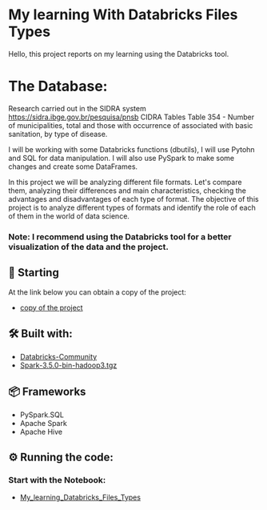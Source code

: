# My learning With Databricks Files Types

Hello, this project reports on my learning using the Databricks tool.

# The Database:
Research carried out in the SIDRA system
https://sidra.ibge.gov.br/pesquisa/pnsb
CIDRA Tables
Table 354 - Number of municipalities, total and those with occurrence of associated with basic sanitation, by type of disease.

I will be working with some Databricks functions (dbutils),
I will use Pytohn and SQL for data manipulation.
I will also use PySpark to make some changes and create some DataFrames.

In this project we will be analyzing different file formats. Let's compare them, analyzing their differences and main characteristics, checking the advantages and disadvantages of each type of format. The objective of this project is to analyze different types of formats and identify the role of each of them in the world of data science.

### Note: I recommend using the Databricks tool for a better visualization of the data and the project.

## 🚀 Starting

At the link below you can obtain a copy of the project:
* [copy of the project](https://codeload.github.com/OtnielGomes/My_learning_Databricks_Files_Types/zip/refs/heads/main)

## 🛠️ Built with:
* [Databricks-Community](https://community.cloud.databricks.com/)
* [Spark-3.5.0-bin-hadoop3.tgz](https://www.apache.org/dyn/closer.lua/spark/spark-3.5.0/spark-3.5.0-bin-hadoop3.tgz)
## 📦 Frameworks  

* PySpark.SQL
* Apache Spark
* Apache Hive

## ⚙️ Running the code:

### Start with the Notebook:
* [My_learning_Databricks_Files_Types](https://github.com/OtnielGomes/My_learning_Databricks_Files_Types/blob/main/Databrick_Types_Files/My_Learning_Databricks_File-Formats.ipynb)


